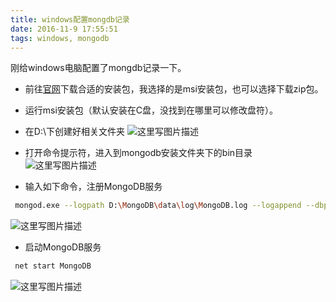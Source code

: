 ```yaml
---
title: windows配置mongdb记录
date: 2016-11-9 17:55:51
tags: windows, mongodb
---
```


刚给windows电脑配置了mongdb记录一下。

- 前往[官网](https://www.mongodb.com/download-center)下载合适的安装包，我选择的是msi安装包，也可以选择下载zip包。

- 运行msi安装包（默认安装在C盘，没找到在哪里可以修改盘符）。

- 在D:\下创建好相关文件夹
![这里写图片描述](http://img.blog.csdn.net/20161109194149759)

<!--more-->

- 打开命令提示符，进入到mongodb安装文件夹下的bin目录
![这里写图片描述](http://img.blog.csdn.net/20161109194331090)

- 输入如下命令，注册MongoDB服务 

```bash
 mongod.exe --logpath D:\MongoDB\data\log\MongoDB.log --logappend --dbpath D:\MongoDB\data\db --directoryperdb --storageEngin=mmappv1 --serviceName MongoDB --install
```

![这里写图片描述](http://img.blog.csdn.net/20161109194436279)

- 启动MongoDB服务

```bash
 net start MongoDB
```

![这里写图片描述](http://img.blog.csdn.net/20161109194520874)
